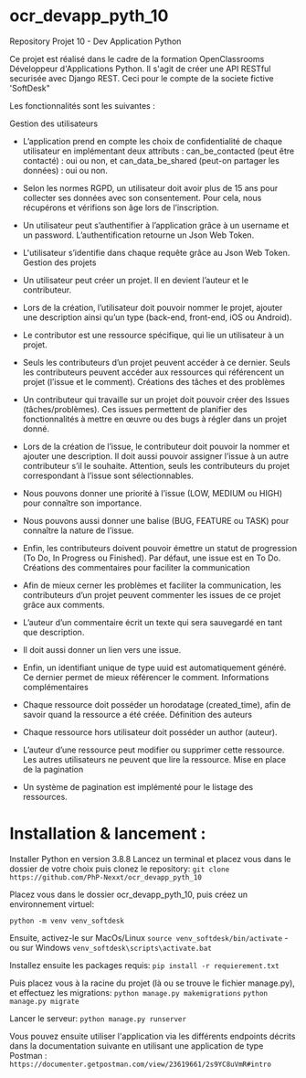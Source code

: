 # ocr_devapp_pyth_10
Repository Projet 10 - Dev Application Python

Ce projet est réalisé dans le cadre de la formation OpenClassrooms Développeur d'Applications Python. Il s'agit de créer une API RESTful securisée avec Django REST. Ceci pour le compte de la societe fictive 'SoftDesk"

Les fonctionnalités sont les suivantes : 

Gestion des utilisateurs
- L’application prend en compte les choix de confidentialité de chaque utilisateur
en implémentant deux attributs : can_be_contacted (peut être contacté) : oui ou
non, et can_data_be_shared (peut-on partager les données) : oui ou non.
- Selon les normes RGPD, un utilisateur doit avoir plus de 15 ans pour collecter
ses données avec son consentement. Pour cela, nous récupérons et vérifions
son âge lors de l’inscription.
- Un utilisateur peut s’authentifier à l’application grâce à un username et un
password. L’authentification retourne un Json Web Token.
- L'utilisateur s’identifie dans chaque requête grâce au Json Web Token.
Gestion des projets
- Un utilisateur peut créer un projet. Il en devient l’auteur et le contributeur.
- Lors de la création, l’utilisateur doit pouvoir nommer le projet, ajouter une
description ainsi qu’un type (back-end, front-end, iOS ou Android).
- Le contributor est une ressource spécifique, qui lie un utilisateur à un projet.

- Seuls les contributeurs d’un projet peuvent accéder à ce dernier. Seuls les
contributeurs peuvent accéder aux ressources qui référencent un projet (l’issue
et le comment).
Créations des tâches et des problèmes
- Un contributeur qui travaille sur un projet doit pouvoir créer des Issues
(tâches/problèmes). Ces issues permettent de planifier des fonctionnalités à
mettre en œuvre ou des bugs à régler dans un projet donné.
- Lors de la création de l’issue, le contributeur doit pouvoir la nommer et ajouter
une description. Il doit aussi pouvoir assigner l’issue à un autre contributeur s’il
le souhaite. Attention, seuls les contributeurs du projet correspondant à l’issue
sont sélectionnables.
- Nous pouvons donner une priorité à l’issue (LOW, MEDIUM ou HIGH) pour
connaître son importance.
- Nous pouvons aussi donner une balise (BUG, FEATURE ou TASK) pour connaître
la nature de l’issue.
- Enfin, les contributeurs doivent pouvoir émettre un statut de progression (To
Do, In Progress ou Finished). Par défaut, une issue est en To Do.
Créations des commentaires pour faciliter la communication
- Afin de mieux cerner les problèmes et faciliter la communication, les
contributeurs d’un projet peuvent commenter les issues de ce projet grâce aux
comments.
- L’auteur d’un commentaire écrit un texte qui sera sauvegardé en tant que
description.
- Il doit aussi donner un lien vers une issue.
- Enfin, un identifiant unique de type uuid est automatiquement généré. Ce
dernier permet de mieux référencer le comment.
Informations complémentaires
- Chaque ressource doit posséder un horodatage (created_time), afin de savoir
quand la ressource a été créée.
Définition des auteurs
- Chaque ressource hors utilisateur doit posséder un author (auteur).
- L’auteur d’une ressource peut modifier ou supprimer cette ressource. Les autres
utilisateurs ne peuvent que lire la ressource.
Mise en place de la pagination
- Un système de pagination est implémenté pour le listage des ressources.


# Installation & lancement :

Installer Python en version 3.8.8 Lancez un terminal et placez vous dans le dossier de votre choix puis clonez le repository: `git clone https://github.com/PhP-Nexxt/ocr_devapp_pyth_10`

Placez vous dans le dossier ocr_devapp_pyth_10, puis créez un environnement virtuel:

`python -m venv venv_softdesk`

Ensuite, activez-le sur MacOs/Linux `source venv_softdesk/bin/activate` - ou sur Windows `venv_softdesk\scripts\activate.bat`

Installez ensuite les packages requis: `pip install -r requierement.txt`

Puis placez vous à la racine du projet (là ou se trouve le fichier manage.py), et effectuez les migrations: `python manage.py makemigrations` `python manage.py migrate`

Lancer le serveur: `python manage.py runserver`

Vous pouvez ensuite utiliser l'application via les différents endpoints décrits dans la documentation suivante en utilisant une application de type Postman : `https://documenter.getpostman.com/view/23619661/2s9YC8uVmR#intro`